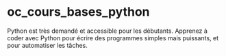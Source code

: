 # oc_cours_bases_python
Python est très demandé et accessible pour les débutants. Apprenez à coder avec Python pour écrire des programmes simples mais puissants, et pour automatiser les tâches.
